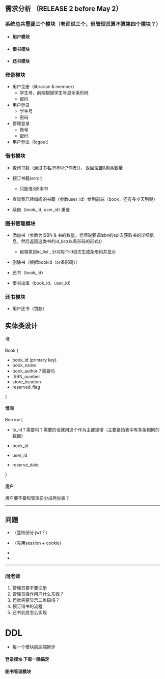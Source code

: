 ## 需求分析 （RELEASE 2  before May 2）



### 系统总共需要三个模块（老师说三个，但管理员算不算第四个模块？）

+ #### 用户模块

+ #### 借书模块

+ #### 还书模块



### 登录模块

+ 用户注册（librarian & member）
  + 学生号，前端根据学生号显示条形码
  + 密码
+ 用户登录 
  + 学生号
  + 密码
+ 管理登录
  + 账号
  + 密码
+ 用户登出（logout）



### 借书模块

+ 查询书籍（通过书名/ISBN/{?作者})， 返回位置&剩余数量

+ 预订书籍(error)

  + 只能借阅5本书

+ 查询我已经借阅的书籍（参数user_id）给到前端（book，还有多少天到期）

+ 续借（book_id, user_id) 重置

  

### 图书管理模块

+ 添加书（参数为ISBN & 书的数量，老师说要调isbn的api去获取书的详细信息，然后返回这类书的id_list(以条形码的形式)）

  + 前端拿到id_list , 针对每个id调库生成条形码并显示

+ 删除书（根据bookid（or条形码））

+ 还书（book_id）

+ 借书出库（book_id、user_id）

  

### 还书模块

+ 用户还书（罚款）





## 实体类设计



#### 书

Book {

+ book_id  (primary key)
+ book_name
+ book_author？需要吗
+ ISBN_number
+ store_location
+ reserved_flag

}



#### 借阅

Borrow {

+ tx_id？需要吗？需要的话就用这个作为主键递增（主要是怕表中有多条相同的数据）

+ book_id
+ user_id
+ reserve_date

}



#### 用户

用户要不要和管理员分成两张表？









---

## 问题

+ （登陆部分 jwt？）

+ （先用session + cookie）
+ 
+ 

---









### 问老师

1. 管理员要不要注册
2. 管理员操作用户什么东西？
3. 罚款需要显示二维码吗？
4. 预订借书的流程
5. 还书到底怎么实现









# DDL

+ 每一个模块前后端同步

#### 登录模块 下周一晚搞定

#### 图书管理模块
